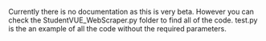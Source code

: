 Currently there is no documentation as this is very beta. However you can check the StudentVUE_WebScraper.py folder to find all of the code. test.py is the an example of all the code without the required parameters. 
